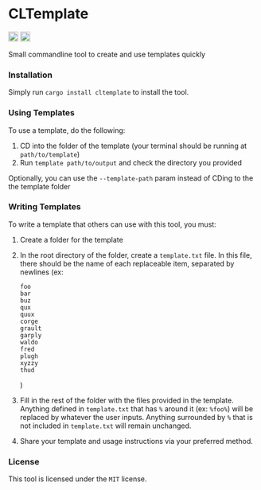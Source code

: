 # CLTemplate
[<img alt="github" src="https://img.shields.io/github/last-commit/hypercodec/cltemplate" height="20">](https://github.com/hypercodec/cltemplate)
[<img alt="crates.io" src="https://img.shields.io/crates/d/cltemplate" height="20">](https://crates.io/crates/cltemplate)

Small commandline tool to create and use templates quickly

### Installation
Simply run `cargo install cltemplate` to install the tool.

### Using Templates
To use a template, do the following:
1. CD into the folder of the template (your terminal should be running at `path/to/template`)
2. Run `template path/to/output` and check the directory you provided

Optionally, you can use the `--template-path` param instead of CDing to the the template folder

### Writing Templates
To write a template that others can use with this tool, you must:
1. Create a folder for the template
2. In the root directory of the folder, create a `template.txt` file. In this file, there should be the name of each replaceable item, separated by newlines (ex: 
    ```
    foo
    bar
    buz
    qux
    quux
    corge
    grault
    garply
    waldo
    fred
    plugh
    xyzzy
    thud
    ```
    )

3. Fill in the rest of the folder with the files provided in the template. Anything defined in `template.txt` that has `%` around it (ex: `%foo%`) will be replaced by whatever the user inputs. Anything surrounded by `%` that is not included in `template.txt` will remain unchanged.
4. Share your template and usage instructions via your preferred method.

### License
This tool is licensed under the `MIT` license.
